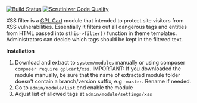 [![Build Status](https://scrutinizer-ci.com/g/gplcart/xss/badges/build.png?b=master)](https://scrutinizer-ci.com/g/gplcart/xss/build-status/master)
[![Scrutinizer Code Quality](https://scrutinizer-ci.com/g/gplcart/xss/badges/quality-score.png?b=master)](https://scrutinizer-ci.com/g/gplcart/xss/?branch=master)

XSS filter is a [GPL Cart](https://github.com/gplcart/gplcart) module that intended to protect site visitors from XSS vulnerabilities. Essentially it filters out all dangerous tags and entities from HTML passed into `$this->filter()` function in theme templates. Administrators can decide which tags should be kept in the filtered text.

**Installation**

1. Download and extract to `system/modules` manually or using composer `composer require gplcart/xss`. IMPORTANT: If you downloaded the module manually, be sure that the name of extracted module folder doesn't contain a branch/version suffix, e.g `-master`. Rename if needed.
2. Go to `admin/module/list` end enable the module
3. Adjust list of allowed tags at `admin/module/settings/xss`
